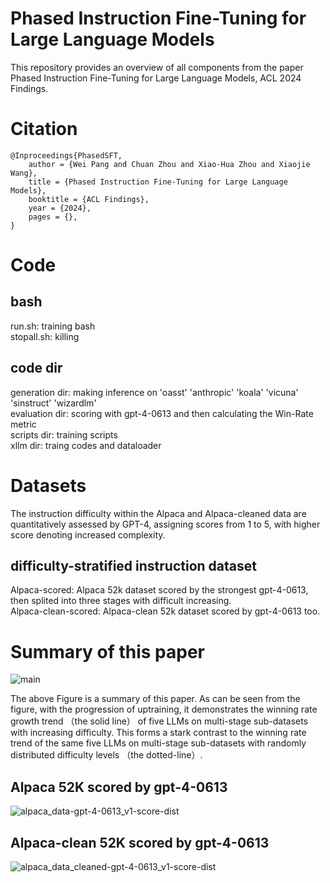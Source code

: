 # Phased Instruction Fine-Tuning for Large Language Models
This repository provides an overview of all components from the paper Phased Instruction Fine-Tuning for Large Language Models, ACL 2024 Findings.


# Citation
```
@Inproceedings{PhasedSFT,
    author = {Wei Pang and Chuan Zhou and Xiao-Hua Zhou and Xiaojie Wang},
    title = {Phased Instruction Fine-Tuning for Large Language Models},
    booktitle = {ACL Findings},
    year = {2024},
    pages = {},
}
```


# Code
## bash
run.sh: training bash<br>
stopall.sh: killing<br>

## code dir
generation dir: making inference on 'oasst' 'anthropic' 'koala' 'vicuna' 'sinstruct' 'wizardlm'<br>
evaluation dir: scoring with gpt-4-0613 and then calculating the Win-Rate metric<br>
scripts dir: training scripts<br>
xllm dir: traing codes and dataloader<br>

# Datasets
The instruction difficulty within the Alpaca and Alpaca-cleaned data are quantitatively assessed by GPT-4, assigning scores from 1 to 5, with higher score denoting increased complexity.<br>

## difficulty-stratified instruction dataset
Alpaca-scored: Alpaca 52k dataset scored by the strongest gpt-4-0613, then splited into three stages with difficult increasing.<br>
Alpaca-clean-scored: Alpaca-clean 52k dataset scored by gpt-4-0613 too.<br>

# Summary of this paper
![main](https://github.com/xubuvd/PhasedSFT/assets/59753505/4458ed34-241e-43f4-a8b9-161d3c31be03)

The above Figure is a summary of this paper. As can be seen from the figure, with the progression of uptraining, it demonstrates the winning rate growth trend （the solid line） of five LLMs on multi-stage sub-datasets with increasing difficulty. This forms a stark contrast to the winning rate trend of the same five LLMs on multi-stage sub-datasets with randomly distributed difficulty levels （the dotted-line）.<br>

## Alpaca 52K scored by gpt-4-0613
![alpaca_data-gpt-4-0613_v1-score-dist](https://github.com/xubuvd/PhasedSFT/assets/59753505/f93ce7c1-9987-4a54-94d4-ed0455cc1ac2)

## Alpaca-clean 52K scored by gpt-4-0613
![alpaca_data_cleaned-gpt-4-0613_v1-score-dist](https://github.com/xubuvd/PhasedSFT/assets/59753505/bdff903d-0fcd-4ffc-adbf-e9cfebbbc1bf)

